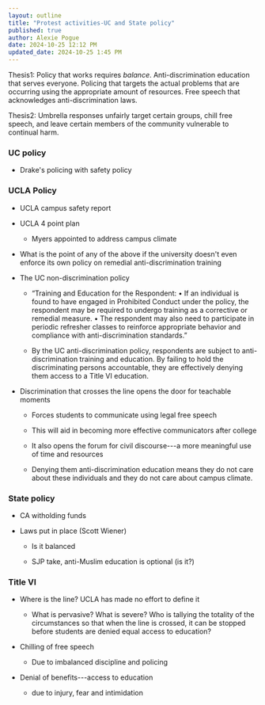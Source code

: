 ```yaml
---
layout: outline
title: "Protest activities-UC and State policy"
published: true
author: Alexie Pogue
date: 2024-10-25 12:12 PM
updated_date: 2024-10-25 1:45 PM
---
```


Thesis1: Policy that works requires *balance*. Anti-discrimination education that serves everyone. Policing that targets the actual problems that are occurring using the appropriate amount of resources. Free speech that acknowledges anti-discrimination laws.

Thesis2: Umbrella responses unfairly target certain groups, chill free speech, and leave certain members of the community vulnerable to continual harm. 



### UC policy 

- Drake's policing with safety policy

### UCLA Policy

- UCLA campus safety report 

- UCLA 4 point plan

	- Myers appointed to address campus climate

- What is the point of any of the above if the university doesn't even enforce its own policy on remedial anti-discrimination training

- The UC non-discrimination policy

	- “Training and Education for the Respondent: • If an individual is found to have engaged in Prohibited Conduct under the policy, the respondent may be required to undergo training as a corrective or remedial measure. • The respondent may also need to participate in periodic refresher classes to reinforce appropriate behavior and compliance with anti-discrimination standards.”

	- By the UC anti-discrimination policy, respondents are subject to anti-discrimination training and education. By failing to hold the discriminating persons accountable, they are effectively denying them access to a Title VI education.

- Discrimination that crosses the line opens the door for teachable moments 

	- Forces students to communicate using legal free speech

	- This will aid in becoming more effective communicators after college

	- It also opens the forum for civil discourse---a more meaningful use of time and resources 

	- Denying them anti-discrimination education means they do not care about these individuals and they do not care about campus climate. 

### State policy 

- CA witholding funds

- Laws put in place (Scott Wiener)

	- Is it balanced

	- SJP take, anti-Muslim education is optional (is it?)

### Title VI 

- Where is the line? UCLA has made no effort to define it

	- What is pervasive? What is severe? Who is tallying the totality of the circumstances so that when the line is crossed, it can be stopped before students are denied equal access to education?

- Chilling of free speech

	- Due to imbalanced discipline and policing

- Denial of benefits---access to education 

	- due to injury, fear and intimidation


